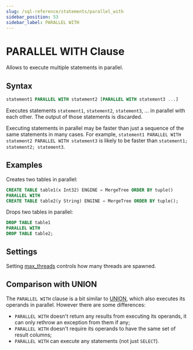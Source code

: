 ```yaml
---
slug: /sql-reference/statements/parallel_with
sidebar_position: 53
sidebar_label: PARALLEL WITH
---
```


# PARALLEL WITH Clause

Allows to execute multiple statements in parallel.

## Syntax

``` sql
statement1 PARALLEL WITH statement2 [PARALLEL WITH statement3 ...]
```

Executes statements `statement1`, `statement2`, `statement3`, ... in parallel with each other. The output of those statements is discarded.

Executing statements in parallel may be faster than just a sequence of the same statements in many cases. For example, `statement1 PARALLEL WITH statement2 PARALLEL WITH statement3` is likely to be faster than `statement1; statement2; statement3`.

## Examples

Creates two tables in parallel:

``` sql
CREATE TABLE table1(x Int32) ENGINE = MergeTree ORDER BY tuple()
PARALLEL WITH
CREATE TABLE table2(y String) ENGINE = MergeTree ORDER BY tuple();
```

Drops two tables in parallel:

``` sql
DROP TABLE table1
PARALLEL WITH
DROP TABLE table2;
```

## Settings

Setting [max_threads](../../operations/settings/settings.md#max_threads) controls how many threads are spawned.

## Comparison with UNION

The `PARALLEL WITH` clause is a bit similar to [UNION](select/union.md), which also executes its operands in parallel. However there are some differences:
- `PARALLEL WITH` doesn't return any results from executing its operands, it can only rethrow an exception from them if any;
- `PARALLEL WITH` doesn't require its operands to have the same set of result columns;
- `PARALLEL WITH` can execute any statements (not just `SELECT`).
